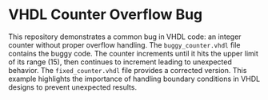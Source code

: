 # VHDL Counter Overflow Bug
This repository demonstrates a common bug in VHDL code: an integer counter without proper overflow handling.  The `buggy_counter.vhdl` file contains the buggy code. The counter increments until it hits the upper limit of its range (15), then continues to increment leading to unexpected behavior. The `fixed_counter.vhdl` file provides a corrected version.  This example highlights the importance of handling boundary conditions in VHDL designs to prevent unexpected results.